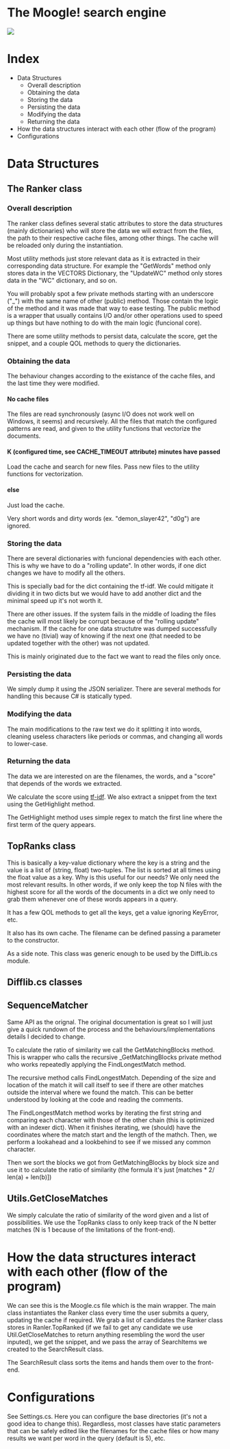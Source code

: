 The Moogle! search engine
===========================

![](moogle.png)

# Index

- Data Structures
    - Overall description
    - Obtaining the data
    - Storing the data
    - Persisting the data
    - Modifying the data
    - Returning the data
- How the data structures interact with each other (flow of the program)
- Configurations

# Data Structures

## The Ranker class


### Overall description

The ranker class defines several static attributes to store the data structures (mainly dictionaries) who will store the data we will extract from the files, the path to their respective cache files, among other things.
The cache will be reloaded only during the instantiation.

Most utility methods just store relevant data as it is extracted in their corresponding data structure. For example the "GetWords" method only stores data in the VECTORS Dictionary, the "UpdateWC" method only stores data in the "WC" dictionary, and so on.

You will probably spot a few private methods starting with an underscore ("\_") with the same name of other (public) method. Those contain the logic of the method and it was made that way to ease testing. The public method is a wrapper that usually contains I/O and/or other operations used to speed up things but have nothing to do with the main logic (funcional core).

There are some utility methods to persist data, calculate the score, get the snippet, and a couple QOL methods to query the dictionaries.

### Obtaining the data

The behaviour changes according to the existance of the cache files, and the last time they were modified.

#### No cache files
The files are read synchronously (async I/O does not work well on Windows, it seems) and recursively. All the files that match the configured patterns are read, and given to the utility functions that vectorize the documents.

#### K (configured time, see CACHE\_TIMEOUT attribute) minutes have passed

Load the cache and search for new files. Pass new files to the utility functions for vectorization.

#### else

Just load the cache.

Very short words and dirty words (ex. "demon\_slayer42", "d0g") are ignored.

### Storing the data

There are several dictionaries with funcional dependencies with each other. This is why we have to do a "rolling update". In other words, if one dict changes we have to modify all the others.

This is specially bad for the dict containing the tf-idf. We could mitigate it dividing it in two dicts but we would have to add another dict and the minimal speed up it's not worth it.

There are other issues. If the system fails in the middle of loading the files the cache will most likely be corrupt because of the "rolling update" mechanism. If the cache for one data structutre was dumped successfully we have no (tivial) way of knowing if the next one (that needed to be updated together with the other) was not updated.

This is mainly originated due to the fact we want to read the files only once.

### Persisting the data

We simply dump it using the JSON serializer. There are several methods for handling this because C# is statically typed.

### Modifying the data

The main modifications to the raw text we do it splitting it into words, cleaning useless characters like periods or commas, and changing all words to lower-case.

### Returning the data

The data we are interested on are the filenames, the words, and a "score" that depends of the words we extracted.

We calculate the score using [tf-idf](https://en.wikipedia.org/wiki/Tf%E2%80%93idf). We also extract a snippet from the text using the GetHighlight method.

The GetHighlight method uses simple regex to match the first line where the first term of the query appears.

## TopRanks class

This is basically a key-value dictionary where the key is a string and the value is a list of (string, float) two-tuples. The list is sorted at all times using the float value as a key. Why is this useful for our needs? We only need the most relevant results. In other words, if we only keep the top N files with the highest score for all the words of the documents in a dict we only need to grab them whenever one of these words appears in a query.

It has a few QOL methods to get all the keys, get a value ignoring KeyError, etc.

It also has its own cache. The filename can be defined passing a parameter to the constructor.

As a side note. This class was generic enough to be used by the DiffLib.cs module.

## Difflib.cs classes 

## SequenceMatcher

Same API as the orignal. The original documentation is great so I will just give a quick rundown of the process and the behaviours/implementations details I decided to change.

To calculate the ratio of similarity we call the GetMatchingBlocks method. This is wrapper who calls the recursive \_GetMatchingBlocks private method who works repeatedly applying the FindLongestMatch method.

The recursive method calls FindLongestMatch. Depending of the size and location of the match it will call itself to see if there are other matches outside the interval where we found the match. This can be better understood by looking at the code and reading the comments.

The FindLongestMatch method works by iterating the first string and comparing each character with those of the other chain (this is optimized with an indexer dict). When it finishes iterating, we (should) have the coordinates where the match start and the length of the mathch. Then, we perform a lookahead and a lookbehind to see if we missed any common character.

Then we sort the blocks we got from GetMatchingBlocks by block size and use it to calculate the ratio of similarity (the formula it's just [matches * 2/ len(a) + len(b)])

## Utils.GetCloseMatches

We simply calculate the ratio of similarity of the word given and a list of possibilities. We use the TopRanks class to only keep track of the N better matches (N is 1 because of the limitations of the front-end).

# How the data structures interact with each other (flow of the program)

We can see this is the Moogle.cs file which is the main wrapper. The main class instantiates the Ranker class every time the user submits a query, updating the cache if required. We grab a list of candidates the Ranker class stores in Ranler.TopRanked (if we fail to get any candidate we use Util.GetCloseMatches to return anything resembling the word the user inputed), we get the snippet, and we pass the array of SearchItems we created to the SearchResult class.

The SearchResult class sorts the items and hands them over to the front-end.

# Configurations

See Settings.cs. Here you can configure the base directories (it's not a good idea to change this). Regardless, most classes have static parameters that can be safely edited like the filenames for the cache files or how many results we want per word in the query (default is 5), etc.
